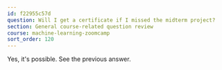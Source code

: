 ```yaml
---
id: f22955c57d
question: Will I get a certificate if I missed the midterm project?
section: General course-related question review
course: machine-learning-zoomcamp
sort_order: 120
---
```


Yes, it's possible. See the previous answer.

